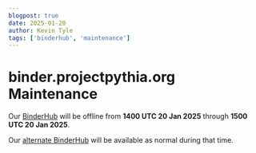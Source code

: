 ```yaml
---
blogpost: true
date: 2025-01-20
author: Kevin Tyle
tags: ['binderhub', 'maintenance']
---
```


# binder.projectpythia.org Maintenance

Our [BinderHub](https://binder.projectpythia.org) will be offline from **1400 UTC 20 Jan 2025** through **1500 UTC 20 Jan 2025**.

Our [alternate BinderHub](https://binder.pythia.2i2c.cloud) will be available as normal during that time.
